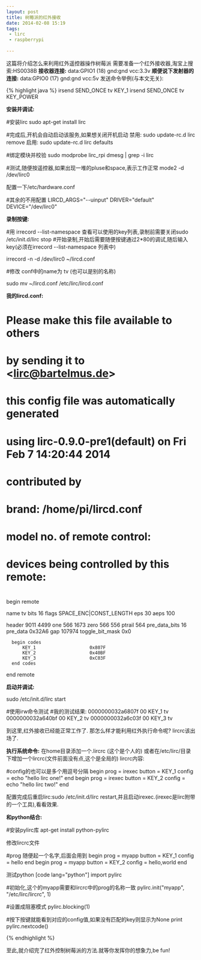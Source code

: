 ```yaml
---
layout: post
title: 树莓派的红外接收
date: 2014-02-08 15:19
tags:
 - lirc
 - raspberrypi
 
---
```


这篇将介绍怎么来利用红外遥控器操作树莓派
需要准备一个红外接收器,淘宝上搜索:HS0038B
<strong>接收器连接:</strong>
data:GPIO1 (18)
gnd:gnd
vcc:3.3v
<strong>顺便说下发射器的连接:</strong>
data:GPIO0 (17)
gnd:gnd
vcc:5v
发送命令举例(与本文无关):

{% highlight java %}
irsend SEND_ONCE tv KEY_1
irsend SEND_ONCE tv KEY_POWER


<strong>安装并调试:</strong>


#安装lirc
sudo apt-get install lirc

#完成后,开机会自动启动该服务,如果想关闭开机启动
禁用: sudo update-rc.d lirc remove
启用: sudo update-rc.d lirc defaults

#绑定模块并校验
sudo modprobe lirc_rpi
dmesg | grep -i lirc

#测试,随便按遥控器,如果出现一堆的pluse和space,表示工作正常
mode2 -d /dev/lirc0


配置一下/etc/hardware.conf

#其余的不用配置
LIRCD_ARGS=&quot;--uinput&quot;
DRIVER=&quot;default&quot;
DEVICE=&quot;/dev/lirc0&quot;


<strong>录制按键:</strong>


#用 irrecord --list-namespace 查看可以使用的key列表,录制前需要关闭sudo /etc/init.d/lirc stop
#开始录制,开始后需要随便按键通过2*80的调试,随后输入key(必须在irrecord --list-namespace 列表中)

irrecord -n -d /dev/lirc0 ~/lircd.conf

#修改 conf中的name为 tv (也可以是别的名称)

sudo mv ~/lircd.conf /etc/lirc/lircd.conf


<strong>我的lircd.conf:</strong>


# Please make this file available to others
# by sending it to &lt;lirc@bartelmus.de&gt;
#
# this config file was automatically generated
# using lirc-0.9.0-pre1(default) on Fri Feb  7 14:20:44 2014
#
# contributed by
#
# brand:                       /home/pi/lircd.conf
# model no. of remote control:
# devices being controlled by this remote:
#

begin remote

  name  tv
  bits           16
  flags SPACE_ENC|CONST_LENGTH
  eps            30
  aeps          100

  header       9011  4499
  one           566  1673
  zero          566   556
  ptrail        564
  pre_data_bits   16
  pre_data       0x32A6
  gap          107974
  toggle_bit_mask 0x0

      begin codes
          KEY_1                    0x807F
          KEY_2                    0x40BF
          KEY_3                    0xC03F
      end codes

end remote



<strong>启动并调试:</strong>

sudo /etc/init.d/lirc start

#使用irw命令测试
#我的测试结果:
0000000032a6807f 00 KEY_1 tv
0000000032a640bf 00 KEY_2 tv
0000000032a6c03f 00 KEY_3 tv

到这里,红外接收已经能正常工作了.
那怎么样才能利用红外执行命令呢?
lircrc该出场了.


<strong>执行系统命令:</strong>
在home目录添加一个.lircrc (这个是个人的)
或者在/etc/lirc/目录下增加一个lircrc(文件前面没有点,这个是全局的)
lircrc内容:

#config的也可以是多个用逗号分隔
begin
    prog = irexec
    button = KEY_1
    config = echo &quot;hello lirc one!&quot;
end
begin
    prog = irexec
    button = KEY_2
    config = echo &quot;hello lirc two!&quot;
end


配置完成后重启lirc:sudo /etc/init.d/lirc restart,并且启动irexec.(irexec是lirc附带的一个工具),看看效果.

<strong>和python结合:</strong>


#安装pylirc库
apt-get install python-pylirc


修改lircrc文件

#prog 随便起一个名字,后面会用到
begin
    prog = myapp
    button = KEY_1
    config = hello
end
begin
    prog = myapp
    button = KEY_2
    config = hello,world
end


测试python
[code lang="python"]
import pylirc

#初始化,这个的myapp需要和lircrc中的prog的名称一致
pylirc.init(&quot;myapp&quot;, &quot;/etc/lirc/lircrc&quot;, 1)

#设置成阻塞模式
pylirc.blocking(1)

#按下按键就能看到对应的config值,如果没有匹配的key则显示为None
print pylirc.nextcode()

{% endhighlight %}


至此,就介绍完了红外控制树莓派的方法.就等你发挥你的想象力,be fun!
